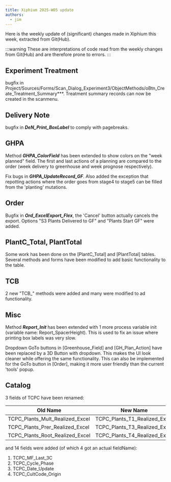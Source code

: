 ```yaml
---
title: Xiphium 2025-W05 update
authors:
  - jim
---
```


Here is the weekly update of (significant) changes made in Xiphium this week, extracted from Git(Hub).

:::warning
These are interpretations of code read from the weekly changes from Git(Hub) and are therefore prone to errors.
:::

<!--truncate-->

## Experiment Treatment
bugfix in Project/Sources/Forms/Scan_Dialog_Experiment3/ObjectMethods/oBtn_Create_Treatment_Summary***. Treatment summary records can now be created in the scanmenu.

## Delivery Note
bugfix in ***DeN_Print_BoxLabel*** to comply with pagebreaks.

## GHPA
Method ***GHPA_ColorField*** has been extended to show colors on the "week planned" field. The first and last actions of a planning are compared to the order (week delivery to greenhouse and week prognose respectively).

Fix bugs in ***GHPA_UpdateRecord_GF***. Also added the exception that repotting actions where the order goes from stage4 to stage5 can be filled from the 'planting' mutations.

## Order
Bugfix in ***Ord_ExcelExport_Flex***, the 'Cancel' button actually cancels the export. Options "S3 Plants Delivered to GF" and "Plants Start GF" were added.

## PlantC_Total, PlantTotal
Some work has been done on the [PlantC_Total] and [PlantTotal] tables. Several methods and forms have been modified to add basic functionality to the table.

## TCB
2 new "TCB_" methods were added and many were modified to ad functionality.

## Misc
Method ***Report_Init*** has been extended with 1 more process variable init (variable name: Report_SpacerHeight). This is used to fix an issue where printing box labels was very slow.

Dropdown GoTo buttons in [Greenhouse_Field] and [GH_Plan_Action] have been replaced by a 3D Button with dropdown. This makes the UI look cleaner while offering the same functionality. This can also be implemented for the GoTo button in [Order], making it more user friendly than the current 'tools' popup.

## Catalog
3 fields of TCPC have been renamed:

| Old Name                        | New Name                      |
| ------------------------------- | ----------------------------- |
| TCPC_Plants_Mult_Realized_Excel | TCPC_Plants_T1_Realized_Excel |
| TCPC_Plants_Prer_Realized_Excel | TCPC_Plants_T3_Realized_Excel |
| TCPC_Plants_Root_Realized_Excel | TCPC_Plants_T4_Realized_Excel |
and 14 fields were added (of which 4 got an actual fieldName):
1. TCPC_MF_Last_3C
2. TCPC_Cycle_Phase
3. TCPC_Date_Update
4. TCPC_CultCode_Origin